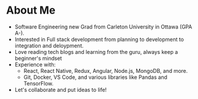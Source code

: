 # About Me

- Software Engineering new Grad from Carleton University in Ottawa (GPA A-).
- Interested in Full stack development from planning to development to integration and deloypment.
- Love reading tech blogs and learning from the guru, always keep a beginner's mindset
- Experience with:
  - React, React Native, Redux, Angular, Node.js, MongoDB, and more.
  - Git, Docker, VS Code, and various libraries like Pandas and TensorFlow.
- Let's collaborate and put ideas to life!



